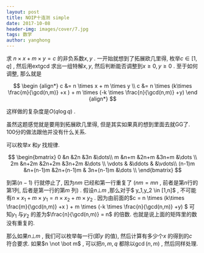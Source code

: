 ```yaml
---
layout: post
title: NOIP十连测 simple
date: 2017-10-08
header-img: images/cover/7.jpg
tags: 数学
author: yanghong
---
```




求 $n\times x+m\times y=c$ 的非负系数$x,y$ . 一开始就想到了拓展欧几里得, 枚举$c  \in [1,q]$ , 然后用extgcd 求出一组特解$x,y$, 然后判断能否调整到$x \ge 0 , y \ge 0$ . 至于如何调整, 那么就是

$$
\begin {align*}
c &= n \times x + m \times y  \\
c &= n \times (k\times \frac{m}{\gcd(n,m)} +x ) + m \times (-k \times \frac{n}{\gcd(n,m)} +y) 
\end {align*}
$$


这样做的复杂度是$O(q \log q)$ . 



虽然这题感觉就是要用到拓展欧几里得, 但是其实如果真的想到里面去就GG了. 100分的做法跟他并没有什么关系. 

可以枚举$x$ 和$y$ 找规律.


$$
\begin{bmatrix}
0 &n &2n &3n &\dots\\
m &n+m &2n+m &3n+m &\dots \\
2m &n+2m &2n+2m &3n+2m &\dots \\
\vdots & &\ddots & &\vdots\\
(n-1)m &n+(n-1)m &2n+(n-1)m & 3n+(n-1)m  &\dots \\
\end{bmatrix}
$$


到第$(n-1)$ 行就停止了, 因为$nm$ 已经和第一行重复了 ($nm=mn$ , 前者是第$n$行的第$1$列, 后者是第一行的第$m$ 列) . 假设$n \bot m$ ,那么对于$ y_1,y_2 \in [1,n]$ , 不可能有$n \times x_1 + m \times y_1 = n\times x_2 + m\times y_2$ . 因为由前面的$c = n \times (k\times \frac{m}{\gcd(n,m)} +x ) + m \times (-k \times \frac{n}{\gcd(n,m)} +y) $  可知$y_1$ 与$y_2$ 的差为$\frac{n}{\gcd(n,m)} = n$ 的倍数. 也就是说上面的矩阵里的数没有重复的. 

那么如果$n \bot m$ , 我们可以枚举每一行(即$y$ 的值), 然后计算有多少个$x$ 的得到的$c$ 符合要求. 如果$n \not \bot m$ , 可以把$n,m,q$ 都除以$\gcd(n,m)$ , 然后同样处理. 